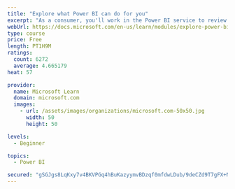 ```yaml
---
title: "Explore what Power BI can do for you"
excerpt: "As a consumer, you'll work in the Power BI service to review and interact with content that has been shared with you. This module provides the foundational information that you need to work effectively in the Power BI service."
webUrl: https://docs.microsoft.com/en-us/learn/modules/explore-power-bi-service/
type: course
price: Free
length: PT1H9M
ratings:
  count: 6272
  average: 4.665179
heat: 57

provider:
  name: Microsoft Learn
  domain: microsoft.com
  images:
    - url: /assets/images/organizations/microsoft.com-50x50.jpg
      width: 50
      height: 50

levels:
  - Beginner

topics:
  - Power BI

secured: "gSGJgs8LqKxy7v4BKVPGq4hBuKazyymvBDzqf0mfdwLDub/9deCZd9T7gFX+N/dNNHKyWDEZLmUkV3oiKyIoJ1NzF+RcNBQR4bcGzy8xj7FIDfppazpm5hsrCtzKjmoeDCW5Ktnwzrl0ydmfv7ALn/BUi9uogloin+WNoMOXuwWNwETopzQFm30pWur3eDxpKlAAAUfDNIh5byG4vxmozh7me/czjhUw7YJyHX7zLj0YUMb/+OBE+NTfPF3qb7KGAKJkk9i7ZPCXqfs//wH4+ROdfzfztYjkfagvQHz60tZvPXxSOCqqv1KRCw4s3oIrda2QfqUo8a0fkqJ6ipSr2DtYhBE4UdMo9qnWVaNAHPhzy7pctf4oolmMXGFoP6MSEHWzS+snbpHImeZHwwFN2g==;n8aJEUL9YzDUwwM4oRiIvw=="
---
```


